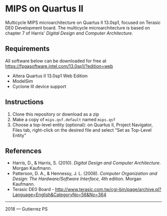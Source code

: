 # MIPS on Quartus II
Multicycle MIPS microarchitecture on Quartus II 13.0sp1, focused on Terasic DE0 Development board.
The multicycle microarchitecture is based on chapter 7 of Harris' *Digital Design and Computer Architecture*.


## Requirements
All software below can be downloaded for free at https://fpgasoftware.intel.com/13.0sp1/?edition=web

* Altera Quartus II 13.0sp1 Web Edition
* ModelSim
* Cyclone III device support

## Instructions
1. Clone this repository or download as a zip
2. Make a copy of `mips.qsf.default` named `mips.qsf`
3. Choose a top-level entity (optional): on Quartus II, Project Navigator, Files tab,
    right-click on the desired file and select "Set as Top-Level Entity"

## References
* Harris, D., & Harris, S. (2010). *Digital Design and Computer Architecture*. Morgan Kaufmann.
* Patterson, D. A., & Hennessy, J. L. (2008). *Computer Organization and Design:
    The Hardware/Software Interface*, 4th edition. Morgan Kaufmann.
* Terasic DE0 Board - http://www.terasic.com.tw/cgi-bin/page/archive.pl?Language=English&CategoryNo=56&No=364


<hr>

2018 &mdash; Gutierrez PS
